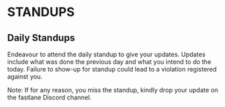 # STANDUPS

## Daily Standups
Endeavour to attend the daily standup to give your updates. Updates include what was done the previous day and what you intend to do the today. Failure to show-up for standup could lead to a violation registered against you.

Note: If for any reason, you miss the standup, kindly drop your update on the fastlane Discord channel.

